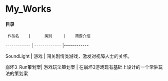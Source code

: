 # My_Works

#### 目录

     作品名    |      类别     |    简要介绍

------------  | ------------- |------------ 

SoundLight    |      游戏      |  闯关剧情类游戏，激发对视障人士的关怀。 

崩坏3_Run策划案| 游戏玩法策划案  | 在崩坏3游戏现有基础上设计的一个常驻玩法的策划案

